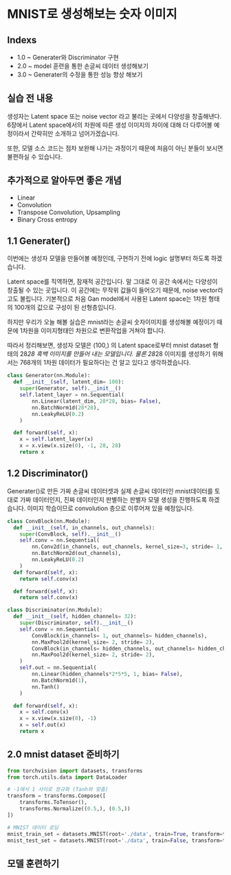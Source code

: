 # MNIST로 생성해보는 숫자 이미지

## Indexs
  - 1.0 ~  Generater와 Discriminator 구현
  - 2.0 ~  model 훈련을 통한 손글씨 데이터 생성해보기
  - 3.0 ~  Generater의 수정을 통한 성능 향상 해보기
    
## 실습 전 내용
생성자는 Latent space 또는 noise vector 라고 불리는 곳에서 다양성을 창출해낸다. 6장에서 Latent space에서의 차원에 따른 생성 이미지의 차이에 대해 더 다루어볼 예정이라서 간략히만 소개하고 넘어가겠습니다.

또한, 모델 소스 코드는 점차 보완해 나가는 과정이기 때문에 처음이 아닌 분들이 보시면 불편하실 수 있습니다.

## 추가적으로 알아두면 좋은 개념
- Linear
- Convolution
- Transpose Convolution, Upsampling
- Binary Cross entropy

  
## 1.1 Generater()
이번에는 생성자 모델을 만들어볼 예정인데, 구현하기 전에 logic 설명부터 하도록 하겠습니다. 

Latent space를 직역하면, 잠재적 공간입니다. 말 그대로 이 공간 속에서는 다양성이 창출될 수 있는 곳입니다. 이 공간에는 무작위 값들이 들어오기 때문에, noise vector라고도 불립니다. 기본적으로 처음 Gan model에서 사용된 Latent space는 1차원 형태의 100개의 값으로 구성이 된 선형층입니다.

하지만 우리가 오늘 해볼 실습은 mnist라는 손글씨 숫자이미지를 생성해볼 예정이기 때문에 1차원을 이미지형태인 차원으로 변환작업을 거쳐야 합니다.

따라서 정리해보면, 생성자 모델은 (100,) 의 Latent space로부터 mnist dataset 형태의 28*28 흑백 이미지를 만들어 내는 모델입니다. 물론 28*28 이미지를 생성하기 위해서는 768개의 1차원 데이터가 필요하다는 건 알고 있다고 생각하겠습니다. 


```python
class Generator(nn.Module):
  def __init__(self, latent_dim= 100):
    super(Generator, self).__init__()
    self.latent_layer = nn.Sequential(
        nn.Linear(latent_dim, 28*28, bias= False),
        nn.BatchNorm1d(28*28),
        nn.LeakyReLU(0.2)
    )

  def forward(self, x):
    x = self.latent_layer(x)
    x = x.view(x.size(0), -1, 28, 28)
    return x
```

## 1.2 Discriminator()
Generater()로 만든 가짜 손글씨 데이터셋과 실제 손글씨 데이터인 mnist데이터를 토대로 가짜 데이터인지, 진짜 데이터인지 판별하는 판별자 모델 생성을 진행하도록 하겠습니다. 이미지 학습이므로 convolution 층으로 이루어져 있을 예정입니다. 

```python
class ConvBlock(nn.Module):
  def __init__(self, in_channels, out_channels):
    super(ConvBlock, self).__init__()
    self.conv = nn.Sequential(
        nn.Conv2d(in_channels, out_channels, kernel_size=3, stride= 1, bias= False),
        nn.BatchNorm2d(out_channels),
        nn.LeakyReLU(0.2)
    )
  def forward(self, x):
    return self.conv(x)

  def forward(self, x):
    return self.conv(x)

class Discriminator(nn.Module):
  def __init__(self, hidden_channels= 32):
    super(Discriminator, self).__init__()
    self.conv = nn.Sequential(
        ConvBlock(in_channels= 1, out_channels= hidden_channels),
        nn.MaxPool2d(kernel_size= 2, stride= 2),
        ConvBlock(in_channels= hidden_channels, out_channels= hidden_channels*2),
        nn.MaxPool2d(kernel_size= 2, stride= 2),
    )
    self.out = nn.Sequential(
        nn.Linear(hidden_channels*2*5*5, 1, bias= False),
        nn.BatchNorm1d(1),
        nn.Tanh()
    )

  def forward(self, x):
    x = self.conv(x)
    x = x.view(x.size(0), -1)
    x = self.out(x)
    return x
```

## **2.0 mnist dataset 준비하기**

```python
from torchvision import datasets, transforms
from torch.utils.data import DataLoader

# -1에서 1 사이로 정규화 (Tanh와 맞춤)
transform = transforms.Compose([
    transforms.ToTensor(),
    transforms.Normalize((0.5,), (0.5,))  
])

# MNIST 데이터 로딩
mnist_train_set = datasets.MNIST(root='./data', train=True, transform=transform, download=True)
mnist_test_set = datasets.MNIST(root='./data', train=False, transform=transform, download=True)
```
## 모델 훈련하기

